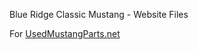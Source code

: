 
Blue Ridge Classic Mustang - Website Files

For [UsedMustangParts.net](http://usedmustangparts.net)
